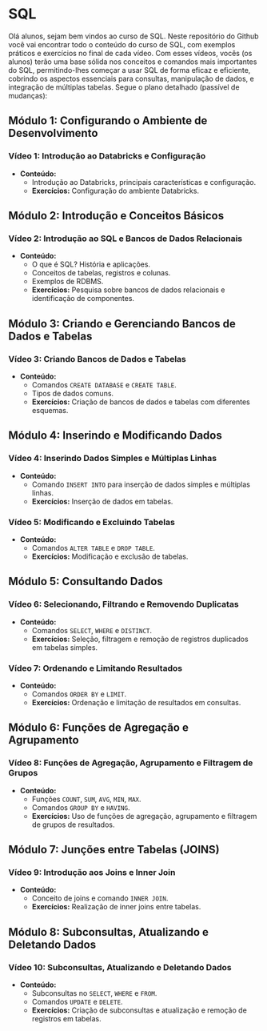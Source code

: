 # SQL
Olá alunos, sejam bem vindos ao curso de SQL. Neste repositório do Github você vai encontrar todo o conteúdo do curso de SQL, com exemplos práticos e exercícios no final de cada vídeo. Com esses vídeos, vocês (os alunos) terão uma base sólida nos conceitos e comandos mais importantes do SQL, permitindo-lhes começar a usar SQL de forma eficaz e eficiente, cobrindo os aspectos essenciais para consultas, manipulação de dados, e integração de múltiplas tabelas. 
Segue o plano detalhado (passível de mudanças):

## Módulo 1: Configurando o Ambiente de Desenvolvimento
### Vídeo 1: Introdução ao Databricks e Configuração
- **Conteúdo:**
  - Introdução ao Databricks, principais características e configuração.
  - **Exercícios:** Configuração do ambiente Databricks.

## Módulo 2: Introdução e Conceitos Básicos
### Vídeo 2: Introdução ao SQL e Bancos de Dados Relacionais
- **Conteúdo:**
  - O que é SQL? História e aplicações.
  - Conceitos de tabelas, registros e colunas.
  - Exemplos de RDBMS.
  - **Exercícios:** Pesquisa sobre bancos de dados relacionais e identificação de componentes.

## Módulo 3: Criando e Gerenciando Bancos de Dados e Tabelas
### Vídeo 3: Criando Bancos de Dados e Tabelas
- **Conteúdo:**
  - Comandos `CREATE DATABASE` e `CREATE TABLE`.
  - Tipos de dados comuns.
  - **Exercícios:** Criação de bancos de dados e tabelas com diferentes esquemas.

## Módulo 4: Inserindo e Modificando Dados
### Vídeo 4: Inserindo Dados Simples e Múltiplas Linhas
- **Conteúdo:**
  - Comando `INSERT INTO` para inserção de dados simples e múltiplas linhas.
  - **Exercícios:** Inserção de dados em tabelas.

### Vídeo 5: Modificando e Excluindo Tabelas
- **Conteúdo:**
  - Comandos `ALTER TABLE` e `DROP TABLE`.
  - **Exercícios:** Modificação e exclusão de tabelas.

## Módulo 5: Consultando Dados
### Vídeo 6: Selecionando, Filtrando e Removendo Duplicatas
- **Conteúdo:**
  - Comandos `SELECT`, `WHERE` e `DISTINCT`.
  - **Exercícios:** Seleção, filtragem e remoção de registros duplicados em tabelas simples.

### Vídeo 7: Ordenando e Limitando Resultados
- **Conteúdo:**
  - Comandos `ORDER BY` e `LIMIT`.
  - **Exercícios:** Ordenação e limitação de resultados em consultas.

## Módulo 6: Funções de Agregação e Agrupamento
### Vídeo 8: Funções de Agregação, Agrupamento e Filtragem de Grupos
- **Conteúdo:**
  - Funções `COUNT`, `SUM`, `AVG`, `MIN`, `MAX`.
  - Comandos `GROUP BY` e `HAVING`.
  - **Exercícios:** Uso de funções de agregação, agrupamento e filtragem de grupos de resultados.

## Módulo 7: Junções entre Tabelas (JOINS)
### Vídeo 9: Introdução aos Joins e Inner Join
- **Conteúdo:**
  - Conceito de joins e comando `INNER JOIN`.
  - **Exercícios:** Realização de inner joins entre tabelas.

## Módulo 8: Subconsultas, Atualizando e Deletando Dados
### Vídeo 10: Subconsultas, Atualizando e Deletando Dados
- **Conteúdo:**
  - Subconsultas no `SELECT`, `WHERE` e `FROM`.
  - Comandos `UPDATE` e `DELETE`.
  - **Exercícios:** Criação de subconsultas e atualização e remoção de registros em tabelas.
